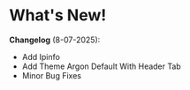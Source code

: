 # What's New!

**Changelog** (8-07-2025):

- Add Ipinfo
- Add Theme Argon Default With Header Tab
- Minor Bug Fixes
